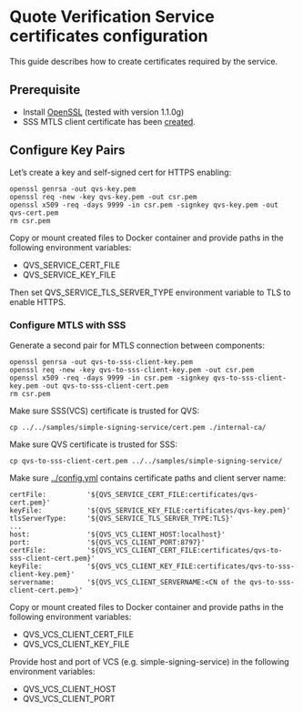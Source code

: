 # Quote Verification Service certificates configuration
This guide describes how to create certificates required  by the service.

## Prerequisite

 - Install [OpenSSL](https://www.openssl.org/ "OpenSSL") (tested with version 1.1.0g)
 - SSS MTLS client certificate has been [created](../../samples/simple-signing-service/README.md#configure-key-pairs).

## Configure Key Pairs
Let’s create a key and self-signed cert for HTTPS enabling:

```
openssl genrsa -out qvs-key.pem
openssl req -new -key qvs-key.pem -out csr.pem
openssl x509 -req -days 9999 -in csr.pem -signkey qvs-key.pem -out qvs-cert.pem
rm csr.pem
```

Copy or mount created files to Docker container and provide paths in the following environment variables:

* QVS_SERVICE_CERT_FILE
* QVS_SERVICE_KEY_FILE

Then set QVS_SERVICE_TLS_SERVER_TYPE environment variable to TLS to enable HTTPS.

### Configure MTLS with SSS

Generate a second pair for MTLS connection between components:

```
openssl genrsa -out qvs-to-sss-client-key.pem
openssl req -new -key qvs-to-sss-client-key.pem -out csr.pem
openssl x509 -req -days 9999 -in csr.pem -signkey qvs-to-sss-client-key.pem -out qvs-to-sss-client-cert.pem
rm csr.pem
```


Make sure SSS(VCS) certificate is trusted for QVS:
```
cp ../../samples/simple-signing-service/cert.pem ./internal-ca/
```
Make sure QVS certificate is trusted for SSS:
```
cp qvs-to-sss-client-cert.pem ../../samples/simple-signing-service/
```

Make sure [../config.yml](../config.yml) contains certificate paths and client server name:
```
certFile:          '${QVS_SERVICE_CERT_FILE:certificates/qvs-cert.pem}'
keyFile:           '${QVS_SERVICE_KEY_FILE:certificates/qvs-key.pem}'
tlsServerType:     '${QVS_SERVICE_TLS_SERVER_TYPE:TLS}'
...
host:              '${QVS_VCS_CLIENT_HOST:localhost}'
port:              '${QVS_VCS_CLIENT_PORT:8797}'
certFile:          '${QVS_VCS_CLIENT_CERT_FILE:certificates/qvs-to-sss-client-cert.pem}'
keyFile:           '${QVS_VCS_CLIENT_KEY_FILE:certificates/qvs-to-sss-client-key.pem}'
servername:        '${QVS_VCS_CLIENT_SERVERNAME:<CN of the qvs-to-sss-client-cert.pem>}'
```

Copy or mount created files to Docker container and provide paths in the following environment variables:

* QVS_VCS_CLIENT_CERT_FILE
* QVS_VCS_CLIENT_KEY_FILE

Provide host and port of VCS (e.g. simple-signing-service) in the following environment variables:

* QVS_VCS_CLIENT_HOST
* QVS_VCS_CLIENT_PORT
